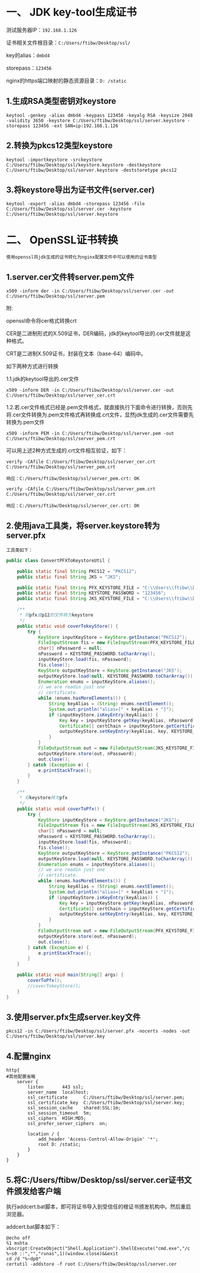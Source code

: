 # 一、 JDK key-tool生成证书

测试服务器IP：`192.168.1.126`

证书相关文件根目录：`C:/Users/ftibw/Desktop/ssl/`

key的alias：`dmbd4`

storepass：`123456`

nginx的https端口映射的静态资源目录：`D: /static`



##  1.生成RSA类型密钥对keystore

```shell
keytool -genkey -alias dmbd4 -keypass 123456 -keyalg RSA -keysize 2048 -validity 3650 -keystore C:/Users/ftibw/Desktop/ssl/server.keystore -storepass 123456 -ext SAN=ip:192.168.1.126 
```



## 2.转换为pkcs12类型keystore

```shell
keytool -importkeystore -srckeystore C:/Users/ftibw/Desktop/ssl/keystore.keystore -destkeystore C:/Users/ftibw/Desktop/ssl/server.keystore -deststoretype pkcs12 
```



## 3.将keystore导出为证书文件(server.cer)

```shell
keytool -export -alias dmbd4 -storepass 123456 -file C:/Users/ftibw/Desktop/ssl/server.cer -keystore C:/Users/ftibw/Desktop/ssl/server.keystore 
```

 

# 二、 OpenSSL证书转换

`使用openssl将jdk生成的证书转化为nginx配置文件中可以使用的证书类型`

## 1.server.cer文件转server.pem文件


```shell
x509 -inform der -in C:/Users/ftibw/Desktop/ssl/server.cer -out C:/Users/ftibw/Desktop/ssl/server.pem 
```

附:

openssl命令将cer格式转换crt

CER是二进制形式的X.509证书，DER编码，jdk的keytool导出的.cer文件就是这种格式。

CRT是二进制X.509证书，封装在文本（base-64）编码中。

如下两种方式进行转换

1.1.jdk的keytool导出的.cer文件

```shell
x509 -inform DER -in C:/Users/ftibw/Desktop/ssl/server.cer -out C:/Users/ftibw/Desktop/ssl/server_cer.crt 
```

1.2.若.cer文件格式已经是.pem文件格式，就直接执行下面命令进行转换，否则先将.cer文件转换为.pem文件格式再转换成.crt文件，显然jdk生成的.cer文件需要先转换为.pem文件

```shell
x509 -inform PEM -in C:/Users/ftibw/Desktop/ssl/server.pem -out C:/Users/ftibw/Desktop/ssl/server_pem.crt 
```

可以用上述2种方式生成的.crt文件相互验证，如下：

```shell
verify -CAfile C:/Users/ftibw/Desktop/ssl/server_cer.crt C:/Users/ftibw/Desktop/ssl/server_pem.crt
```

 `响应：C:/Users/ftibw/Desktop/ssl/server_pem.crt: OK`

```shell
verify -CAfile C:/Users/ftibw/Desktop/ssl/server_pem.crt C:/Users/ftibw/Desktop/ssl/server_cer.crt
```

`响应：C:/Users/ftibw/Desktop/ssl/server_cer.crt: OK`



## 2.使用java工具类，将server.keystore转为server.pfx

`工具类如下：`

```java
public class ConvertPFXToKeystoreUtil {

    public static final String PKCS12 = "PKCS12";
    public static final String JKS = "JKS";

    public static final String PFX_KEYSTORE_FILE = "C:\\Users\\ftibw\\Desktop\\ssl\\server.pfx";
    public static final String KEYSTORE_PASSWORD = "123456";
    public static final String JKS_KEYSTORE_FILE = "C:\\Users\\ftibw\\Desktop\\ssl\\server.keystore";

    /**
     * 将pfx或p12的文件转为keystore
     */
    public static void coverTokeyStore() {
        try {
            KeyStore inputKeyStore = KeyStore.getInstance("PKCS12");
            FileInputStream fis = new FileInputStream(PFX_KEYSTORE_FILE);
            char[] nPassword = null;
            nPassword = KEYSTORE_PASSWORD.toCharArray();
            inputKeyStore.load(fis, nPassword);
            fis.close();
            KeyStore outputKeyStore = KeyStore.getInstance("JKS");
            outputKeyStore.load(null, KEYSTORE_PASSWORD.toCharArray());
            Enumeration enums = inputKeyStore.aliases();
            // we are readin just one
            // certificate.
            while (enums.hasMoreElements()) {
                String keyAlias = (String) enums.nextElement();
                System.out.println("alias=[" + keyAlias + "]");
                if (inputKeyStore.isKeyEntry(keyAlias)) {
                    Key key = inputKeyStore.getKey(keyAlias, nPassword);
                    Certificate[] certChain = inputKeyStore.getCertificateChain(keyAlias);
                    outputKeyStore.setKeyEntry(keyAlias, key, KEYSTORE_PASSWORD.toCharArray(), certChain);
                }
            }
            FileOutputStream out = new FileOutputStream(JKS_KEYSTORE_FILE);
            outputKeyStore.store(out, nPassword);
            out.close();
        } catch (Exception e) {
            e.printStackTrace();
        }
    }

    /**
     * 将keystore转为pfx
     */
    public static void coverToPfx() {
        try {
            KeyStore inputKeyStore = KeyStore.getInstance("JKS");
            FileInputStream fis = new FileInputStream(JKS_KEYSTORE_FILE);
            char[] nPassword = null;
            nPassword = KEYSTORE_PASSWORD.toCharArray();
            inputKeyStore.load(fis, nPassword);
            fis.close();
            KeyStore outputKeyStore = KeyStore.getInstance("PKCS12");
            outputKeyStore.load(null, KEYSTORE_PASSWORD.toCharArray());
            Enumeration enums = inputKeyStore.aliases();
            // we are readin just one
            // certificate.
            while (enums.hasMoreElements()) {
                String keyAlias = (String) enums.nextElement();
                System.out.println("alias=[" + keyAlias + "]");
                if (inputKeyStore.isKeyEntry(keyAlias)) {
                    Key key = inputKeyStore.getKey(keyAlias, nPassword);
                    Certificate[] certChain = inputKeyStore.getCertificateChain(keyAlias);
                    outputKeyStore.setKeyEntry(keyAlias, key, KEYSTORE_PASSWORD.toCharArray(), certChain);
                }
            }
            FileOutputStream out = new FileOutputStream(PFX_KEYSTORE_FILE);
            outputKeyStore.store(out, nPassword);
            out.close();
        } catch (Exception e) {
            e.printStackTrace();
        }
    }

    public static void main(String[] args) {
        coverToPfx();
        //coverTokeyStore();
    }
}
```



## 3.使用server.pfx生成server.key文件

```shell
pkcs12 -in C:/Users/ftibw/Desktop/ssl/server.pfx -nocerts -nodes -out C:/Users/ftibw/Desktop/ssl/server.key 
```



## 4.配置nginx

```nginx
http{
#其他配置省略
	server {
		listen       443 ssl;
		server_name  localhost;
		ssl_certificate      C:/Users/ftibw/Desktop/ssl/server.pem;
		ssl_certificate_key  C:/Users/ftibw/Desktop/ssl/server.key;
		ssl_session_cache    shared:SSL:1m;
		ssl_session_timeout  5m;
		ssl_ciphers  HIGH:MD5;
		ssl_prefer_server_ciphers  on;
	
		location / {
			add_header 'Access-Control-Allow-Origin' '*';
			root D: /static;
		}
	}
}

```

 

## 5.将C:/Users/ftibw/Desktop/ssl/server.cer证书文件颁发给客户端

执行addcert.bat脚本，即可将证书导入到受信任的根证书颁发机构中。然后重启浏览器。

addcert.bat脚本如下：

```shell
@echo off
%1 mshta vbscript:CreateObject("Shell.Application").ShellExecute("cmd.exe","/c %~s0 ::","","runas",1)(window.close)&&exit 
cd /d "%~dp0"
certutil -addstore -f root C:/Users/ftibw/Desktop/ssl/server.cer 
```

 